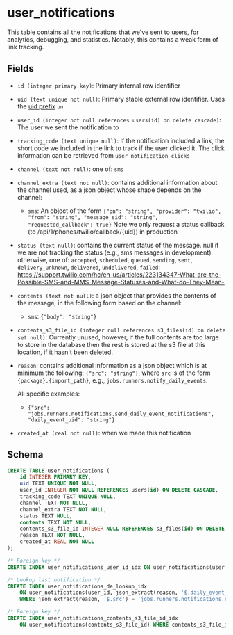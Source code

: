# user_notifications

This table contains all the notifications that we've sent to users,
for analytics, debugging, and statistics. Notably, this contains a
weak form of link tracking.

## Fields

- `id (integer primary key)`: Primary internal row identifier
- `uid (text unique not null)`: Primary stable external row identifier.
  Uses the [uid prefix](../uid_prefixes.md) `un`
- `user_id (integer not null references users(id) on delete cascade)`:
  The user we sent the notification to
- `tracking_code (text unique null)`: If the notification included a link,
  the short code we included in the link to track if the user clicked it.
  The click information can be retrieved from `user_notification_clicks`
- `channel (text not null)`: one of: `sms`
- `channel_extra (text not null)`: contains additional information about
  the channel used, as a json object whose shape depends on the channel:
  - `sms`: An object of the form
    `{"pn": "string", "provider": "twilio", "from": "string", "message_sid": "string", "requested_callback": true}`
    Note we only request a status callback (to /api/1/phones/twilio/callback/{uid}) in production
- `status (text null)`: contains the current status of the message. null if we are not
  tracking the status (e.g., sms messages in development). otherwise, one of:
  `accepted`, `scheduled`, `queued`, `sending`, `sent`, `delivery_unknown`, `delivered`,
  `undelivered`, `failed`:
  https://support.twilio.com/hc/en-us/articles/223134347-What-are-the-Possible-SMS-and-MMS-Message-Statuses-and-What-do-They-Mean-
- `contents (text not null)`: a json object that provides the contents of the message,
  in the following form based on the channel:
  - `sms`: `{"body": "string"}`
- `contents_s3_file_id (integer null references s3_files(id) on delete set null)`: Currently
  unused, however, if the full contents are too large to store in the database then the rest
  is stored at the s3 file at this location, if it hasn't been deleted.
- `reason`: contains additional information as a json object which is at minimum the
  following: `{"src": "string"}`, where `src` is of the form `{package}.{import_path}`, e.g.,
  `jobs.runners.notify_daily_events`.

  All specific examples:

  - `{"src": "jobs.runners.notifications.send_daily_event_notifications", "daily_event_uid": "string"}`

- `created_at (real not null)`: when we made this notification

## Schema

```sql
CREATE TABLE user_notifications (
    id INTEGER PRIMARY KEY,
    uid TEXT UNIQUE NOT NULL,
    user_id INTEGER NOT NULL REFERENCES users(id) ON DELETE CASCADE,
    tracking_code TEXT UNIQUE NULL,
    channel TEXT NOT NULL,
    channel_extra TEXT NOT NULL,
    status TEXT NULL,
    contents TEXT NOT NULL,
    contents_s3_file_id INTEGER NULL REFERENCES s3_files(id) ON DELETE SET NULL,
    reason TEXT NOT NULL,
    created_at REAL NOT NULL
);

/* Foreign key */
CREATE INDEX user_notifications_user_id_idx ON user_notifications(user_id);

/* Lookup last notification */
CREATE INDEX user_notifications_de_lookup_idx
    ON user_notifications(user_id, json_extract(reason, '$.daily_event_uid'))
    WHERE json_extract(reason, '$.src') = 'jobs.runners.notifications.send_daily_event_notifications';

/* Foreign key */
CREATE INDEX user_notifications_contents_s3_file_id_idx
    ON user_notifications(contents_s3_file_id) WHERE contents_s3_file_id IS NOT NULL;
```

